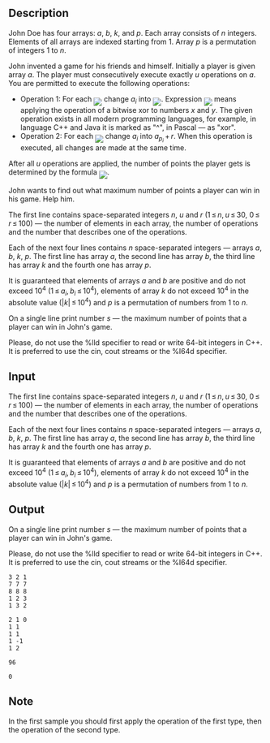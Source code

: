 ## Description

<div><p>John Doe has four arrays: <span class="tex-span"><i>a</i></span>, <span class="tex-span"><i>b</i></span>, <span class="tex-span"><i>k</i></span>, and <span class="tex-span"><i>p</i></span>. Each array consists of <span class="tex-span"><i>n</i></span> integers. Elements of all arrays are indexed starting from <span class="tex-span">1</span>. Array <span class="tex-span"><i>p</i></span> is a permutation of integers <span class="tex-span">1</span> to <span class="tex-span"><i>n</i></span>.</p><p>John invented a game for his friends and himself. Initially a player is given array <span class="tex-span"><i>a</i></span>. The player must consecutively execute exactly <span class="tex-span"><i>u</i></span> operations on <span class="tex-span"><i>a</i></span>. You are permitted to execute the following operations:</p><ul> <li> Operation 1: For each <img align="middle" class="tex-formula" src="file://gAiNToI5.png" style="max-width: 100.0%;max-height: 100.0%;"> change <span class="tex-span"><i>a</i><sub class="lower-index"><i>i</i></sub></span> into <img align="middle" class="tex-formula" src="file://sdJcR9cx.png" style="max-width: 100.0%;max-height: 100.0%;">. Expression <img align="middle" class="tex-formula" src="file://ExJYWEYS.png" style="max-width: 100.0%;max-height: 100.0%;"> means applying the operation of a bitwise xor to numbers <span class="tex-span"><i>x</i></span> and <span class="tex-span"><i>y</i></span>. The given operation exists in all modern programming languages, for example, in language <span class="tex-font-style-it">C++</span> and <span class="tex-font-style-it">Java</span> it is marked as "^", in <span class="tex-font-style-it">Pascal</span> — as "xor". </li><li> Operation 2: For each <img align="middle" class="tex-formula" src="file://c0jc1wAc.png" style="max-width: 100.0%;max-height: 100.0%;"> change <span class="tex-span"><i>a</i><sub class="lower-index"><i>i</i></sub></span> into <span class="tex-span"><i>a</i><sub class="lower-index"><i>p</i><sub class="lower-index"><i>i</i></sub></sub> + <i>r</i></span>. When this operation is executed, all changes are made at the same time. </li></ul><p>After all <span class="tex-span"><i>u</i></span> operations are applied, the number of points the player gets is determined by the formula <img align="middle" class="tex-formula" src="file://68tISY5F.png" style="max-width: 100.0%;max-height: 100.0%;">. </p><p>John wants to find out what maximum number of points a player can win in his game. Help him.</p></div><div class="input-specification"><p>The first line contains space-separated integers <span class="tex-span"><i>n</i></span>, <span class="tex-span"><i>u</i></span> and <span class="tex-span"><i>r</i></span> (<span class="tex-span">1 ≤ <i>n</i>, <i>u</i> ≤ 30</span>, <span class="tex-span">0 ≤ <i>r</i> ≤ 100</span>) — the number of elements in each array, the number of operations and the number that describes one of the operations. </p><p>Each of the next four lines contains <span class="tex-span"><i>n</i></span> space-separated integers — arrays <span class="tex-span"><i>a</i></span>, <span class="tex-span"><i>b</i></span>, <span class="tex-span"><i>k</i></span>, <span class="tex-span"><i>p</i></span>. The first line has array <span class="tex-span"><i>a</i></span>, the second line has array <span class="tex-span"><i>b</i></span>, the third line has array <span class="tex-span"><i>k</i></span> and the fourth one has array <span class="tex-span"><i>p</i></span>. </p><p>It is guaranteed that elements of arrays <span class="tex-span"><i>a</i></span> and <span class="tex-span"><i>b</i></span> are positive and do not exceed <span class="tex-span">10<sup class="upper-index">4</sup></span> <span class="tex-span">(1 ≤ <i>a</i><sub class="lower-index"><i>i</i></sub>, <i>b</i><sub class="lower-index"><i>i</i></sub> ≤ 10<sup class="upper-index">4</sup>)</span>, elements of array <span class="tex-span"><i>k</i></span> do not exceed <span class="tex-span">10<sup class="upper-index">4</sup></span> in the absolute value <span class="tex-span">(|<i>k</i>| ≤ 10<sup class="upper-index">4</sup>)</span> and <span class="tex-span"><i>p</i></span> is a permutation of numbers from <span class="tex-span">1</span> to <span class="tex-span"><i>n</i></span>.</p></div><div class="output-specification"><p>On a single line print number <span class="tex-span"><i>s</i></span> — the maximum number of points that a player can win in John's game.</p><p>Please, do not use the <span class="tex-font-style-tt">%lld</span> specifier to read or write 64-bit integers in С++. It is preferred to use the <span class="tex-font-style-tt">cin</span>, <span class="tex-font-style-tt">cout</span> streams or the <span class="tex-font-style-tt">%I64d</span> specifier. </p></div>

## Input

<p>The first line contains space-separated integers <span class="tex-span"><i>n</i></span>, <span class="tex-span"><i>u</i></span> and <span class="tex-span"><i>r</i></span> (<span class="tex-span">1 ≤ <i>n</i>, <i>u</i> ≤ 30</span>, <span class="tex-span">0 ≤ <i>r</i> ≤ 100</span>) — the number of elements in each array, the number of operations and the number that describes one of the operations. </p><p>Each of the next four lines contains <span class="tex-span"><i>n</i></span> space-separated integers — arrays <span class="tex-span"><i>a</i></span>, <span class="tex-span"><i>b</i></span>, <span class="tex-span"><i>k</i></span>, <span class="tex-span"><i>p</i></span>. The first line has array <span class="tex-span"><i>a</i></span>, the second line has array <span class="tex-span"><i>b</i></span>, the third line has array <span class="tex-span"><i>k</i></span> and the fourth one has array <span class="tex-span"><i>p</i></span>. </p><p>It is guaranteed that elements of arrays <span class="tex-span"><i>a</i></span> and <span class="tex-span"><i>b</i></span> are positive and do not exceed <span class="tex-span">10<sup class="upper-index">4</sup></span> <span class="tex-span">(1 ≤ <i>a</i><sub class="lower-index"><i>i</i></sub>, <i>b</i><sub class="lower-index"><i>i</i></sub> ≤ 10<sup class="upper-index">4</sup>)</span>, elements of array <span class="tex-span"><i>k</i></span> do not exceed <span class="tex-span">10<sup class="upper-index">4</sup></span> in the absolute value <span class="tex-span">(|<i>k</i>| ≤ 10<sup class="upper-index">4</sup>)</span> and <span class="tex-span"><i>p</i></span> is a permutation of numbers from <span class="tex-span">1</span> to <span class="tex-span"><i>n</i></span>.</p>

## Output

<p>On a single line print number <span class="tex-span"><i>s</i></span> — the maximum number of points that a player can win in John's game.</p><p>Please, do not use the <span class="tex-font-style-tt">%lld</span> specifier to read or write 64-bit integers in С++. It is preferred to use the <span class="tex-font-style-tt">cin</span>, <span class="tex-font-style-tt">cout</span> streams or the <span class="tex-font-style-tt">%I64d</span> specifier. </p>





```input1
3 2 1
7 7 7
8 8 8
1 2 3
1 3 2

```




```input2
2 1 0
1 1
1 1
1 -1
1 2

```




```output1
96

```




```output2
0

```



## Note

<p>In the first sample you should first apply the operation of the first type, then the operation of the second type.</p>
